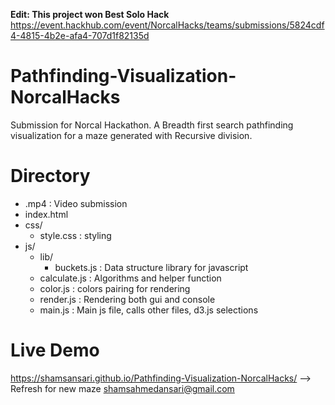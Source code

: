 **Edit: This project won Best Solo Hack**
https://event.hackhub.com/event/NorcalHacks/teams/submissions/5824cdf4-4815-4b2e-afa4-707d1f82135d
# Pathfinding-Visualization-NorcalHacks
Submission for Norcal Hackathon. A Breadth first search pathfinding visualization for a maze generated with Recursive division. 

# Directory
- .mp4 : Video submission
- index.html
- css/
  - style.css : styling
- js/
  - lib/
    - buckets.js : Data structure library for javascript
  - calculate.js : Algorithms and helper function
  - color.js : colors pairing for rendering
  - render.js : Rendering both gui and console
  - main.js : Main js file, calls other files, d3.js selections
 

# Live Demo
https://shamsansari.github.io/Pathfinding-Visualization-NorcalHacks/ 
--> Refresh for new maze
shamsahmedansari@gmail.com
